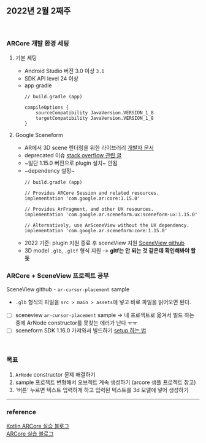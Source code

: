 ## 2022년 2월 2째주

<br>

### ARCore 개발 환경 세팅
1. 기본 세팅
    - Android Studio 버전 3.0 이상 `3.1`
    - SDK API level 24 이상 
    - app gradle 
        ```
        // build.gradle (app) 

        compileOptions {
            sourceCompatibility JavaVersion.VERSION_1_8
            targetCompatibility JavaVersion.VERSION_1_8
        }
        ```

2. Google Sceneform 
    - AR에서 3D scene 렌더링을 위한 라이브러리 [개발자 문서](https://developers.google.com/sceneform/develop)
    - deprecated 이슈 [stack overflow 관련 글](https://stackoverflow.com/questions/62453399/google-sceneform-is-it-deprecated-any-replacement)
    - ~일단 1.15.0 버전으로 plugin 설치~ 안됨
    - ~dependency 설정~
        ```
        // build.gradle (app)
        
        // Provides ARCore Session and related resources.
        implementation 'com.google.ar:core:1.15.0'

        // Provides ArFragment, and other UX resources.
        implementation 'com.google.ar.sceneform.ux:sceneform-ux:1.15.0'

        // Alternatively, use ArSceneView without the UX dependency.
        implementation 'com.google.ar.sceneform:core:1.15.0'
        ```
    - 2022 기준: plugin 지원 종료 후 sceneView 지원 [SceneView github](https://github.com/SceneView/sceneview-android)
    - 3D model `.glb`, `.gltf` 형식 지원 -> **gltf는 안 되는 것 같은데 확인해봐야 할 듯**


### ARCore + SceneView 프로젝트 공부
SceneView github - `ar-cursor-placement` sample
- `.glb` 형식의 파일을 `src > main > assets`에 넣고 바로 파일을 읽어오면 된다.

- [ ] sceneview `ar-cursor-placement` sample -> 내 프로젝트로 옮겨서 빌드 하는 중에 ArNode constructor를 못찾는 에러가 난다 ㅠㅠ
- [ ] sceneform SDK 1.16.0 가져와서 빌드하기 [setup 하는 법](https://github.com/google-ar/sceneform-android-sdk/blob/master/README.md)

<br>

### 목표  
1. `ArNode` constructor 문제 해결하기
2. sample 프로젝트 변형해서 오브젝트 계속 생성하기 (arcore 샘플 프로젝트 참고)
3. '버튼' 누르면 텍스트 입력하게 하고 입력된 텍스트를 3d 모델에 넣어 생성하기 



--- 
### reference

[Kotlin ARCore 실습 블로그](https://kangmin1012.tistory.com/28?category=879935)  
[ARCore 실습 블로그](https://aidalab.tistory.com/59)